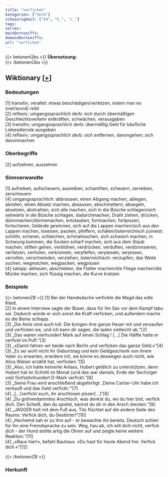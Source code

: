 ```yaml
---
title: "verficken"
kategorien: ["Verb"]
schwierigkeit: ["k4", "h_", "r_"]
tags:
series:
mainDornseiffs:
domainDornseiffs:
url: "verficken"
---
```


{{< betonenÜbs >}}
**Übersetzung:**  
{{< /betonenÜbs >}}

## Wiktionary [[+](https://de.wiktionary.org/wiki/verficken)]

### Bedeutungen
[1] transitiv; veraltet: etwas beschädigen/verletzen, indem man es (viel/wund) reibt  
[2] reflexiv; umgangssprachlich derb: sich durch übermäßigen Geschlechtsverkehr entkräften, schwächen, verausgaben  
[3] transitiv; umgangssprachlich derb: übermäßig Geld für käufliche Liebesdienste ausgeben  
[4] reflexiv; umgangssprachlich derb: sich entfernen, davongehen; sich davonmachen  

### Oberbegriffe
[2] aufzehren, auszehren  

### Sinnverwandte
[1] aufreiben, aufscheuern, ausreiben, schamfilen, scheuern, zerreiben, zerscheuern  
[4] umgangssprachlich: abbrausen, einen Abgang machen, ablegen, abrollen, einen Absatz machen, absausen, abschmettern, absegeln, absetzen, abstrahlen, sich alle machen, sich in die Büsche schlagen/sich seitwärts in die Büsche schlagen, dadurchmachen, Draht ziehen, drücken, dünnmachen/dünnemachen, entstauben, fortmachen, fortpissen, fortscheren, Gelände gewinnen, sich auf die Lappen machen/sich aus den Lappen machen, loseisen, packen, pfeffern, schälen/österreichisch zumeist: schölln, scheren, schleichen, schmalmachen, sich schwach machen, in Schwung kommen, die Socken scharf machen, sich aus dem Staub machen, stiften gehen, verblühen, verdrücken, verduften, verdünnisieren, verfatzen, verholen, verkrümeln, verpfeifen, verpieseln, verpissen, verrollen, verschwinden, verziehen, österreichisch: verzupfen, das Weite suchen, wegmachen, wegpacken, wegpissen  
[4] salopp: abhauen, abschieben, die Flatter machen/die Fliege machen/die Mücke machen, sich flüssig machen, die Kurve kratzen  

### Beispiele
{{< betonenZB >}}
[1] Bei der Handwäsche verfickte die Magd das edle Kleid.  
[2] In einem Interview sagte der Boxer, dass für ihn Sex vor dem Kampf tabu sei. Dadurch würde er sich sonst die Kraft verficken, und außerdem mache es die Beine schlapp.  
[3] „Die Amis sind auch toll. Die bringen ihre ganze Heuer mit und versaufen und verficken sie, und ich kann dir sagen, die laden vielleicht ab.“[2]  
[3] „Das waren vierhundert Mark auf einen Schlag ! […] Die Hälfte hatte er verfickt im Puff.“[3]  
[3] „»Damit fahren wir beide nach Berlin und verficken das ganze Geld.«“[4]  
[3] „Es sei wohl nicht ihr Geburtstag und kein Geldgeschenk von ihrem Vater zu erwarten, erwidere ich, sie könne es deswegen auch nicht, wie Alica Walser erzählt hat, verficken.“[5]  
[3] „Also, ich hatte keinerlei Anlass, Hubert geldlich zu unterstützen, denn Hubert hat im Schnitt im Monat (und das war damals, Ende der Sechziger viel) fünfzehnhundert D-Mark verfickt.“[6]  
[3] „Seine Frau wird anschließend abgefertigt: ‚Deine Cartier-Uhr habe ich verkauft und das Geld verfickt.‘“[7]  
[4] „[…]verfickt euch, ihr arschlosen pisser[…]“[8]  
[4] „Du gottverdammtes Arschloch, was denkst du, wo du hier bist, verfick dich. Den Scheiß, den du spielst, kannst du dir in den Arsch stecken.“[9]  
[4] „JAGGER holt mit dem Fuß aus, Tito flüchtet auf die andere Seite des Raums: Verfick dich, du Gestörter!“[10]  
[4] „Hechelnd sah er zu ihm auf - er bewachte ihn bereits. Deutsch schien für ihn eine Fremdsprache zu sein. Weg, hau ab, ich will dich nicht, verfick dich - der Hund stellte artig die Ohren auf und zeigte keine weitere Reaktion.“[11]  
[4] „»Raus hier!«, befahl Bauhaus. »Du hast für heute Abend frei. Verfick dich.«“[12]  

{{< /betonenZB >}}
### Herkunft


